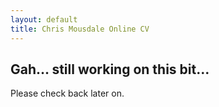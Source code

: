 ```yaml
---
layout: default
title: Chris Mousdale Online CV
---
```


## Gah… still working on this bit…
Please check back later on.
